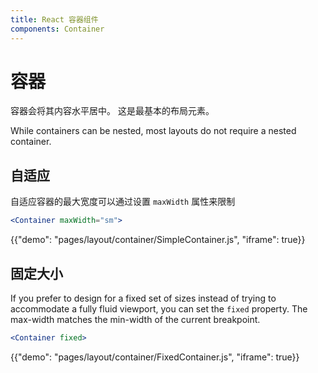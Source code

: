 ```yaml
---
title: React 容器组件
components: Container
---
```

# 容器

<p class="description">容器会将其内容水平居中。 这是最基本的布局元素。</p>

While containers can be nested, most layouts do not require a nested container.

## 自适应

自适应容器的最大宽度可以通过设置 `maxWidth` 属性来限制

```jsx
<Container maxWidth="sm">
```

{{"demo": "pages/layout/container/SimpleContainer.js", "iframe": true}}

## 固定大小

If you prefer to design for a fixed set of sizes instead of trying to accommodate a fully fluid viewport, you can set the `fixed` property. The max-width matches the min-width of the current breakpoint.

```jsx
<Container fixed>
```

{{"demo": "pages/layout/container/FixedContainer.js", "iframe": true}}